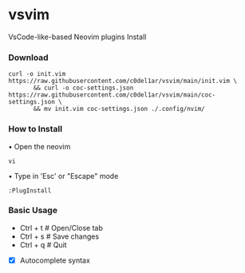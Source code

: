 # vsvim
VsCode-like-based Neovim plugins Install

### Download
```
curl -o init.vim https://raw.githubusercontent.com/c0del1ar/vsvim/main/init.vim \
       && curl -o coc-settings.json https://raw.githubusercontent.com/c0del1ar/vsvim/main/coc-settings.json \
       && mv init.vim coc-settings.json ./.config/nvim/
```

### How to Install
• Open the neovim
```
vi
```
• Type in 'Esc' or "Escape" mode
```
:PlugInstall
```

### Basic Usage
* Ctrl + t # Open/Close tab
* Ctrl + s # Save changes
* Ctrl + q # Quit

- [x] Autocomplete syntax
